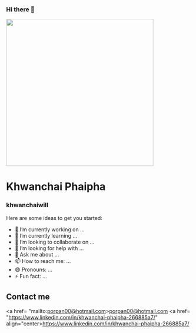### Hi there 👋

<img src="https://avatars0.githubusercontent.com/u/64489050?s=460&u=7ba41ef7e577172978574c7b11c77418b6ea60f3&v=4-512" width = "400" />
<br>
<h1> Khwanchai Phaipha</h1>
<h3> khwanchaiwill </h3>

Here are some ideas to get you started:

- 🔭 I’m currently working on ...
- 🌱 I’m currently learning ...
- 👯 I’m looking to collaborate on ...
- 🤔 I’m looking for help with ...
- 💬 Ask me about ...
- 📫 How to reach me: ...
- 😄 Pronouns: ...
- ⚡ Fun fact: ...
## Contact me
<a href= "mailto:porpan00@hotmail.com>porpan00@hotmail.com</a>
<a href= "https://www.linkedin.com/in/khwanchai-phaipha-266885a7/" align="center>https://www.linkedin.com/in/khwanchai-phaipha-266885a7/ </a>

